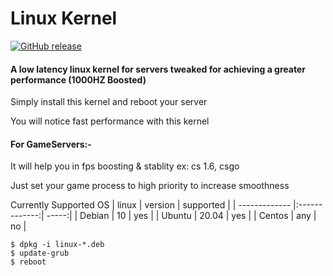 # Linux Kernel

[![GitHub release](https://img.shields.io/badge/release-5.11.1-blue)](https://GitHub.com/SanjaySRocks/LinuxKernel/releases/)

#### A low latency linux kernel for servers tweaked for achieving a greater performance (1000HZ Boosted)

Simply install this kernel and reboot your server

You will notice fast performance with this kernel


#### For GameServers:-

It will help you in fps boosting & stablity ex: cs 1.6, csgo

Just set your game process to high priority to increase smoothness

Currently Supported OS
| linux        | version           | supported  |
| ------------- |:-------------:| -----:|
| Debian      | 10 | yes |
| Ubuntu      | 20.04      |   yes |
| Centos | any      |    no |


```
$ dpkg -i linux-*.deb
$ update-grub
$ reboot
```
